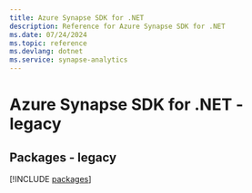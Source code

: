 ```yaml
---
title: Azure Synapse SDK for .NET
description: Reference for Azure Synapse SDK for .NET
ms.date: 07/24/2024
ms.topic: reference
ms.devlang: dotnet
ms.service: synapse-analytics
---
```

# Azure Synapse SDK for .NET - legacy
## Packages - legacy
[!INCLUDE [packages](synapse-index.md)]